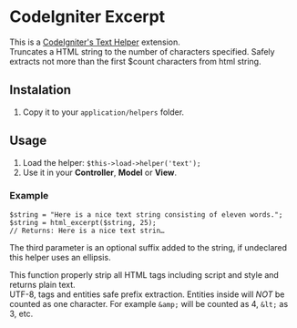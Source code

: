 CodeIgniter Excerpt
=====================

This is a [CodeIgniter's Text Helper](http://codeigniter.com/user_guide/helpers/text_helper.html) extension.  
Truncates a HTML string to the number of characters specified. Safely extracts not more than the first $count characters from html string.

Instalation
--------------

1. Copy it to your `application/helpers` folder.

Usage
-------

1. Load the helper: `$this->load->helper('text');`
2. Use it in your **Controller**, **Model** or **View**.

### Example

	$string = "Here is a nice text string consisting of eleven words.";
	$string = html_excerpt($string, 25);
	// Returns: Here is a nice text strin…

The third parameter is an optional suffix added to the string, if undeclared this helper uses an ellipsis.

This function properly strip all HTML tags including script and style and returns plain text.  
UTF-8, tags and entities safe prefix extraction. Entities inside will *NOT* be counted as one character. For example `&amp;` will be counted as 4, `&lt;` as 3, etc.